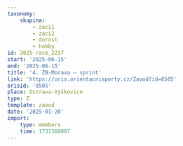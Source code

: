 ```yaml
---
taxonomy:
    skupina:
        - zaci1
        - zaci2
        - dorost
        - hobby
id: 2025-race_2237
start: '2025-06-15'
end: '2025-06-15'
title: '4. ŽB-Morava – sprint'
link: 'https://oris.orientacnisporty.cz/Zavod?id=8505'
orisid: '8505'
place: Ostrava-Výškovice
type: Z
template: zavod
date: '2025-01-20'
import:
    type: members
    time: 1737360007
---
```


